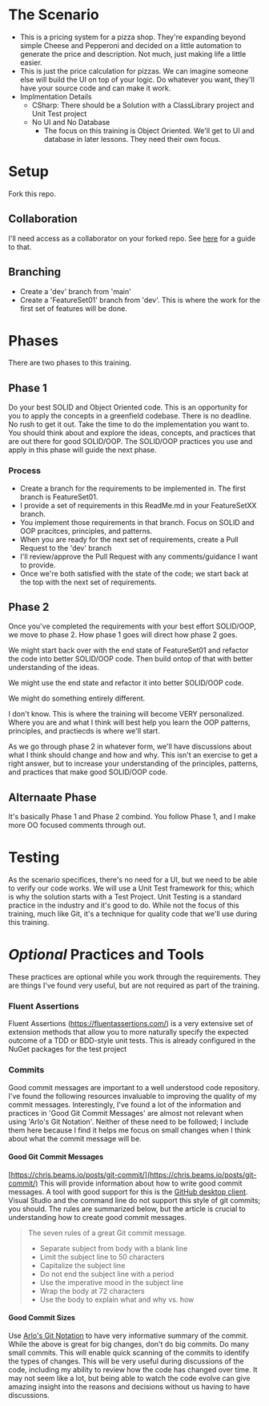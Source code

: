 # The Scenario
- This is a pricing system for a pizza shop. They're expanding beyond simple Cheese and Pepperoni and decided on a little automation to generate the price and description. Not much, just making life a little easier. 
- This is just the price calculation for pizzas. We can imagine someone else will build the UI on top of your logic. Do whatever you want, they'll have your source code and can make it work.
- Implmentation Details
    - CSharp: There should be a Solution with a ClassLibrary project and Unit Test project
    - No UI and No Database
        - The focus on this training is Object Oriented. We'll get to UI and database in later lessons. They need their own focus.

# Setup
Fork this repo.

## Collaboration
I'll need access as a collaborator on your forked repo. See [here](https://help.github.com/en/github/setting-up-and-managing-your-github-user-account/inviting-collaborators-to-a-personal-repository) for a guide to that.

## Branching
* Create a 'dev' branch from 'main'
* Create a 'FeatureSet01' branch from 'dev'. This is where the work for the first set of features will be done.

# Phases
There are two phases to this training.
## Phase 1
Do your best SOLID and Object Oriented code.
This is an opportunity for you to apply the concepts in a greenfield codebase. There is no deadline. No rush to get it out. Take the time to do the implementation you want to.
You should think about and explore the ideas, concepts, and practices that are out there for good SOLID/OOP. The SOLID/OOP practices you use and apply in this phase will guide the next phase.
### Process
* Create a branch for the requirements to be implemented in. The first branch is FeatureSet01.
* I provide a set of requirements in this ReadMe.md in your FeatureSetXX branch.
* You implement those requirements in that branch. Focus on SOLID and OOP pracitces, principles, and patterns.
* When you are ready for the next set of requirements, create a Pull Request to the 'dev' branch
* I'll review/approve the Pull Request with any comments/guidance I want to provide.
* Once we're both satisfied with the state of the code; we start back at the top with the next set of requirements.

## Phase 2
Once you've completed the requirements with your best effort SOLID/OOP, we move to phase 2. How phase 1 goes will direct how phase 2 goes.

We might start back over with the end state of FeatureSet01 and refactor the code into better SOLID/OOP code. Then build ontop of that with better understanding of the ideas.

We might use the end state and refactor it into better SOLID/OOP code.

We might do something entirely different.

I don't know. This is where the training will become VERY personalized. Where you are and what I think will best help you learn the OOP patterns, principles, and practiecds is where we'll start.

As we go through phase 2 in whatever form, we'll have discussions about what I think should change and how and why. This isn't an exercise to get a right answer, but to increase your understanding of the principles, patterns, and practices that make good SOLID/OOP code.

## Alternaate Phase
It's basically Phase 1 and Phase 2 combind. You follow Phase 1, and I make more OO focused comments through out.
 
# Testing
As the scenario specifices, there's no need for a UI, but we need to be able to verify our code works. We will use a Unit Test framework for this; which is why the solution starts with a Test Project.
Unit Testing is a standard practice in the industry and it's good to do. While not the focus of this training, much like Git, it's a technique for quality code that we'll use during this training.

# ***Optional*** Practices and Tools
These practices are optional while you work through the requirements. They are things I've found very useful, but are not required as part of the training.

### Fluent Assertions
Fluent Assertions (https://fluentassertions.com/) is a very extensive set of extension methods that allow you to more naturally specify the expected outcome of a TDD or BDD-style unit tests. 
This is already configured in the NuGet packages for the test project
 
### Commits
Good commit messages are important to a well understood code repository. I've found the following resources invaluable to improving the quality of my commit messages.
Interestingly, I've found a lot of the information and practices in 'Good Git Commit Messages' are almost not relevant when using 'Arlo's Git Notation'.
Neither of these need to be followed; I include them here because I find it helps me focus on small changes when I think about what the commit message will be.
 
#### Good Git Commit Messages
[https://chris.beams.io/posts/git-commit/](https://chris.beams.io/posts/git-commit/)
This will provide information about how to write good commit messages. A tool with good support for this is the [GitHub desktop client](https://desktop.github.com/).
Visual Studio and the command line do not support this style of git commits; you should.
The rules are summarized below, but the article is crucial to understanding how to create good commit messages.
 
> The seven rules of a great Git commit message.
> 
> * Separate subject from body with a blank line
> * Limit the subject line to 50 characters
> * Capitalize the subject line
> * Do not end the subject line with a period
> * Use the imperative mood in the subject line
> * Wrap the body at 72 characters
> * Use the body to explain what and why vs. how
 
#### Good Commit Sizes
Use [Arlo's Git Notation](https://github.com/RefactoringCombos/ArlosCommitNotation) to have very informative summary of the commit.
While the above is great for big changes, don't do big commits. Do many small commits. This will enable quick scanning of the commits to identify the types of changes.
This will be very useful during discussions of the code, including my ability to review how the code has changed over time.
It may not seem like a lot, but being able to watch the code evolve can give amazing insight into the reasons and decisions without us having to have discussions.
